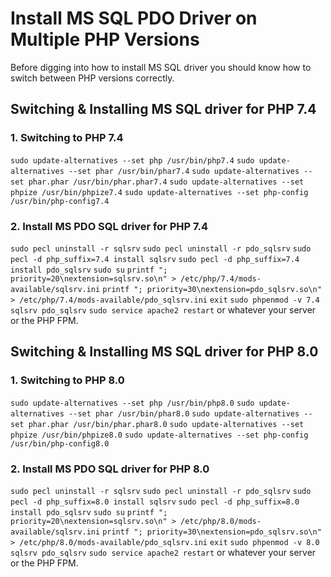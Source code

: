 # Install MS SQL PDO Driver on Multiple PHP Versions
Before digging into how to install MS SQL driver you should know how to switch between PHP versions correctly.

## Switching & Installing MS SQL driver for PHP 7.4 
### 1. Switching to PHP 7.4
`sudo update-alternatives --set php /usr/bin/php7.4`
`sudo update-alternatives --set phar /usr/bin/phar7.4`
`sudo update-alternatives --set phar.phar /usr/bin/phar.phar7.4`
`sudo update-alternatives --set phpize /usr/bin/phpize7.4`
`sudo update-alternatives --set php-config /usr/bin/php-config7.4`

### 2. Install MS PDO SQL driver for PHP 7.4 
`sudo pecl uninstall -r sqlsrv` 
`sudo pecl uninstall -r pdo_sqlsrv` 
`sudo pecl -d php_suffix=7.4 install sqlsrv`
`sudo pecl -d php_suffix=7.4 install pdo_sqlsrv`
`sudo su`
`printf "; priority=20\nextension=sqlsrv.so\n" > /etc/php/7.4/mods-available/sqlsrv.ini`
`printf "; priority=30\nextension=pdo_sqlsrv.so\n" > /etc/php/7.4/mods-available/pdo_sqlsrv.ini`
`exit`
`sudo phpenmod -v 7.4 sqlsrv pdo_sqlsrv`
`sudo service apache2 restart` or whatever your server or the PHP FPM. 

## Switching & Installing MS SQL driver for PHP 8.0
### 1. Switching to PHP 8.0
`sudo update-alternatives --set php /usr/bin/php8.0`
`sudo update-alternatives --set phar /usr/bin/phar8.0`
`sudo update-alternatives --set phar.phar /usr/bin/phar.phar8.0`
`sudo update-alternatives --set phpize /usr/bin/phpize8.0`
`sudo update-alternatives --set php-config /usr/bin/php-config8.0`

### 2. Install MS PDO SQL driver for PHP 8.0 
`sudo pecl uninstall -r sqlsrv` 
`sudo pecl uninstall -r pdo_sqlsrv` 
`sudo pecl -d php_suffix=8.0 install sqlsrv`
`sudo pecl -d php_suffix=8.0 install pdo_sqlsrv`
`sudo su`
`printf "; priority=20\nextension=sqlsrv.so\n" > /etc/php/8.0/mods-available/sqlsrv.ini`
`printf "; priority=30\nextension=pdo_sqlsrv.so\n" > /etc/php/8.0/mods-available/pdo_sqlsrv.ini`
`exit`
`sudo phpenmod -v 8.0 sqlsrv pdo_sqlsrv`
`sudo service apache2 restart` or whatever your server or the PHP FPM. 
